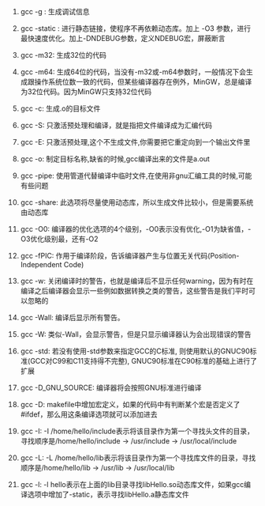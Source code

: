 1. gcc -g : 生成调试信息

2. gcc -static : 进行静态链接，使程序不再依赖动态库。加上 -O3 参数，进行最快速度优化。加上-DNDEBUG参数，定义NDEBUG宏，屏蔽断言

3. gcc -m32: 生成32位的代码

4. gcc -m64: 生成64位的代码，当没有-m32或-m64参数时，一般情况下会生成跟操作系统位数一致的代码，但某些编译器存在例外，MinGW，总是编译为32位代码。因为MinGW只支持32位代码

5. gcc -c: 生成.o的目标文件

6. gcc -S: 只激活预处理和编译，就是指把文件编译成为汇编代码

7. gcc -E: 只激活预处理,这个不生成文件,你需要把它重定向到一个输出文件里

8. gcc -o: 制定目标名称,缺省的时候,gcc编译出来的文件是a.out

9. gcc -pipe: 使用管道代替编译中临时文件,在使用非gnu汇编工具的时候,可能有些问题

10. gcc -share: 此选项将尽量使用动态库，所以生成文件比较小，但是需要系统由动态库

11. gcc -O0: 编译器的优化选项的4个级别，-O0表示没有优化,-O1为缺省值，-O3优化级别最，还有-O2

12. gcc -fPIC: 作用于编译阶段，告诉编译器产生与位置无关代码(Position-Independent Code)

13. gcc -w: 关闭编译时的警告，也就是编译后不显示任何warning，因为有时在编译之后编译器会显示一些例如数据转换之类的警告，这些警告是我们平时可以忽略的

14. gcc -Wall: 编译后显示所有警告。

15. gcc -W: 类似-Wall，会显示警告，但是只显示编译器认为会出现错误的警告

16. gcc -std: 若没有使用-std参数来指定GCC的C标准, 则使用默认的GNUC90标准(GCC对C99和C11支持得不完整), GNUC90标准在C90标准的基础上进行了扩展

17. gcc -D_GNU_SOURCE: 编译器将会按照GNU标准进行编译

18. gcc -D: makefile中增加宏定义，如果的代码中有判断某个宏是否定义了#ifdef，那么用这条编译选项就可以添加进去

19. gcc -I: -I /home/hello/include表示将该目录作为第一个寻找头文件的目录，寻找顺序是/home/hello/include  -> /usr/include -> /usr/local/include

20. gcc -L: -L /home/hello/lib表示将该目录作为第一个寻找库文件的目录，寻找顺序是/home/hello/lib  -> /usr/lib -> /usr/local/lib

21. gcc -l: -l hello表示在上面的lib目录寻找libHello.so动态库文件，如果gcc编译选项中增加了-static，表示寻找libHello.a静态库文件
